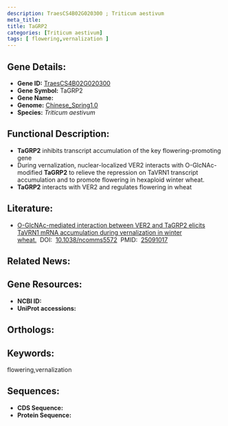```yaml
---
description: TraesCS4B02G020300 ; Triticum aestivum
meta_title:
title: TaGRP2
categories: [Triticum aestivum]
tags: [ flowering,vernalization ]
---
```


## Gene Details:
- **Gene ID:**	[TraesCS4B02G020300]()
- **Gene Symbol:** TaGRP2
- **Gene Name:** 
- **Genome:** [Chinese_Spring1.0]()
- **Species:** *Triticum aestivum*

## Functional Description:
   - **TaGRP2** inhibits transcript accumulation of the key flowering-promoting gene
   - During vernalization, nuclear-localized VER2 interacts with O-GlcNAc-modified **TaGRP2** to relieve the repression on TaVRN1 transcript accumulation and to promote flowering in hexaploid winter wheat.
   - **TaGRP2** interacts with VER2 and regulates flowering in wheat

## Literature:
   - [O-GlcNAc-mediated interaction between VER2 and TaGRP2 elicits TaVRN1 mRNA accumulation during vernalization in winter wheat.]( https://www.nature.com/articles/ncomms5572)&nbsp;&nbsp;DOI:&nbsp;&nbsp;[10.1038/ncomms5572](https://www.nature.com/articles/ncomms5572)&nbsp;&nbsp;PMID:&nbsp;&nbsp;[25091017](https://pubmed.ncbi.nlm.nih.gov/25091017/)

## Related News:

## Gene Resources:
- **NCBI ID:** [](https://www.ncbi.nlm.nih.gov/gene/?term=)
- **UniProt accessions:** [](https://www.uniprot.org/uniprotkb//entry)

## Orthologs:

## Keywords:
flowering,vernalization

## Sequences:
- **CDS Sequence:**
- **Protein Sequence:**
